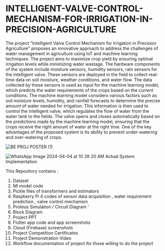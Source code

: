 # INTELLIGENT-VALVE-CONTROL-MECHANISM-FOR-IRRIGATION-IN-PRECISION-AGRICULTURE
The project "Intelligent Valve Control Mechanism for Irrigation in Precision Agriculture" 
proposes an innovative approach to address the challenges of water management in agriculture using IoT
and machine learning techniques. The project aims to maximize crop yield by ensuring optimal irrigation levels
while minimizing water wastage. The hardware components of the system include moisture sensors, humidity sensors,
rain sensors for the intelligent valve. These sensors are deployed in the field to collect real-time data on soil 
moisture, weather conditions, and water flow. The data collected by these sensors is used as input for the machine 
learning model, which predicts the water requirements of the crops based on the current conditions. The machine 
learning model considers various factors such as soil moisture levels, humidity, and rainfall forecasts to determine 
the precise amount of water needed for irrigation. This information is then used to control the intelligent valve, 
which regulates the flow of water from the water tank to the fields. The valve opens and closes automatically based
on the predictions made by the machine learning model, ensuring that the crops receive the right amount of water at
the right time. One of the key advantages of the proposed system is its ability to prevent under-watering and over-watering of crops.


![BE PROJ POSTER (1)](https://github.com/SEJALHANMANTE/INTELLIGENT-VALVE-CONTROL-MECHANISM-FOR-IRRIGATION-IN-PRECISION-AGRICULTURE/assets/120907298/47c073a4-7b01-469e-94e3-5f822310247b)





![WhatsApp Image 2024-04-04 at 10 28 20 AM](https://github.com/SEJALHANMANTE/INTELLIGENT-VALVE-CONTROL-MECHANISM-FOR-IRRIGATION-IN-PRECISION-AGRICULTURE/assets/120907298/6d150c15-7e95-4f0b-a3c3-ba25c3a589bf)
Actual System Implementation 

This Repository contains : 
1. Dataset
2. Ml model code
3. Pickle files of transformers and estimators
4. Raspberry Pi 4 codes of sensor data acquisition , water requirement prediction , valve control mechanism
5. Proteus Simulation / Circuit Diagram '
6. Block Diagram
7. Project PPT
8. Flutter app code and app screenshots
9. Cloud (Firebase) screenshots
10. Project Competition Certificates
11. Project Demonstration Video
12. Workflow documentation of project for those willing to do the project
